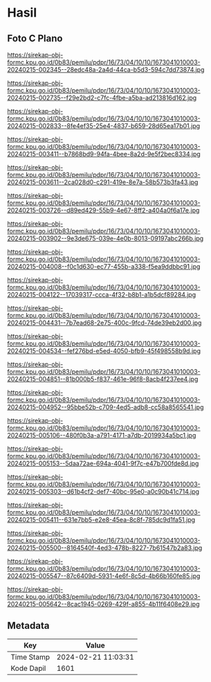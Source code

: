 # Hasil

## Foto C Plano

https://sirekap-obj-formc.kpu.go.id/0b83/pemilu/pdpr/16/73/04/10/10/1673041010003-20240215-002345--28edc48a-2a4d-44ca-b5d3-594c7dd73874.jpg

https://sirekap-obj-formc.kpu.go.id/0b83/pemilu/pdpr/16/73/04/10/10/1673041010003-20240215-002735--f29e2bd2-c7fc-4fbe-a5ba-ad213816d162.jpg

https://sirekap-obj-formc.kpu.go.id/0b83/pemilu/pdpr/16/73/04/10/10/1673041010003-20240215-002833--8fe4ef35-25e4-4837-b659-28d65ea17b01.jpg

https://sirekap-obj-formc.kpu.go.id/0b83/pemilu/pdpr/16/73/04/10/10/1673041010003-20240215-003411--b7868bd9-94fa-4bee-8a2d-9e5f2bec8334.jpg

https://sirekap-obj-formc.kpu.go.id/0b83/pemilu/pdpr/16/73/04/10/10/1673041010003-20240215-003611--2ca028d0-c291-419e-8e7a-58b573b3fa43.jpg

https://sirekap-obj-formc.kpu.go.id/0b83/pemilu/pdpr/16/73/04/10/10/1673041010003-20240215-003726--d89ed429-55b9-4e67-8ff2-a404a0f6a17e.jpg

https://sirekap-obj-formc.kpu.go.id/0b83/pemilu/pdpr/16/73/04/10/10/1673041010003-20240215-003902--9e3de675-039e-4e0b-8013-09197abc266b.jpg

https://sirekap-obj-formc.kpu.go.id/0b83/pemilu/pdpr/16/73/04/10/10/1673041010003-20240215-004008--f0c1d630-ec77-455b-a338-f5ea9ddbbc91.jpg

https://sirekap-obj-formc.kpu.go.id/0b83/pemilu/pdpr/16/73/04/10/10/1673041010003-20240215-004122--17039317-ccca-4f32-b8b1-a1b5dcf89284.jpg

https://sirekap-obj-formc.kpu.go.id/0b83/pemilu/pdpr/16/73/04/10/10/1673041010003-20240215-004431--7b7ead68-2e75-400c-9fcd-74de39eb2d00.jpg

https://sirekap-obj-formc.kpu.go.id/0b83/pemilu/pdpr/16/73/04/10/10/1673041010003-20240215-004534--fef276bd-e5ed-4050-bfb9-45f498558b9d.jpg

https://sirekap-obj-formc.kpu.go.id/0b83/pemilu/pdpr/16/73/04/10/10/1673041010003-20240215-004851--81b000b5-f837-461e-96f8-8acb4f237ee4.jpg

https://sirekap-obj-formc.kpu.go.id/0b83/pemilu/pdpr/16/73/04/10/10/1673041010003-20240215-004952--95bbe52b-c709-4ed5-adb8-cc58a8565541.jpg

https://sirekap-obj-formc.kpu.go.id/0b83/pemilu/pdpr/16/73/04/10/10/1673041010003-20240215-005106--480f0b3a-a791-4171-a7db-2019934a5bc1.jpg

https://sirekap-obj-formc.kpu.go.id/0b83/pemilu/pdpr/16/73/04/10/10/1673041010003-20240215-005153--5daa72ae-694a-4041-9f7c-e47b700fde8d.jpg

https://sirekap-obj-formc.kpu.go.id/0b83/pemilu/pdpr/16/73/04/10/10/1673041010003-20240215-005303--d61b4cf2-def7-40bc-95e0-a0c90b41c714.jpg

https://sirekap-obj-formc.kpu.go.id/0b83/pemilu/pdpr/16/73/04/10/10/1673041010003-20240215-005411--631e7bb5-e2e8-45ea-8c8f-785dc9d1fa51.jpg

https://sirekap-obj-formc.kpu.go.id/0b83/pemilu/pdpr/16/73/04/10/10/1673041010003-20240215-005500--8164540f-4ed3-478b-8227-7b61547b2a83.jpg

https://sirekap-obj-formc.kpu.go.id/0b83/pemilu/pdpr/16/73/04/10/10/1673041010003-20240215-005547--87c6409d-5931-4e6f-8c5d-4b66b160fe85.jpg

https://sirekap-obj-formc.kpu.go.id/0b83/pemilu/pdpr/16/73/04/10/10/1673041010003-20240215-005642--8cac1945-0269-429f-a855-4b11f6408e29.jpg


## Metadata

| Key        | Value               |
| ---------- | ------------------- |
| Time Stamp | 2024-02-21 11:03:31 |
| Kode Dapil | 1601                |



